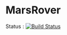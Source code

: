 MarsRover
=========

Status : [![Build Status](https://travis-ci.org/JavaDojo/marsrover.png?branch=rolfjordi)](https://travis-ci.org/JavaDojo/marsrover)
